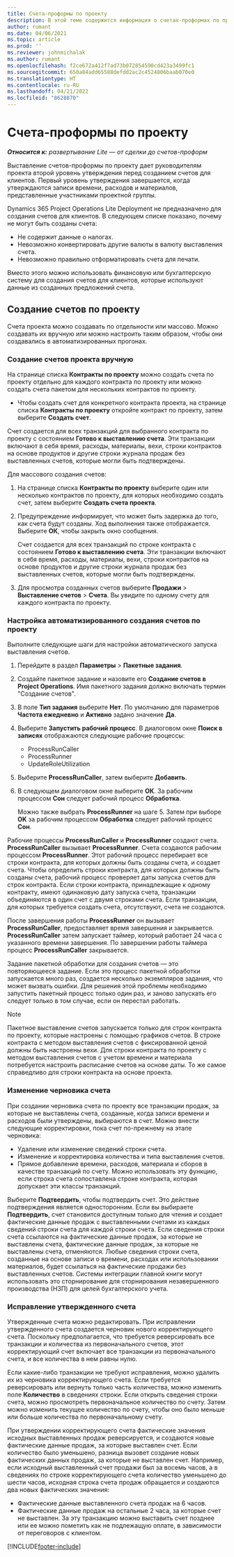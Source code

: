 ```yaml
---
title: Счета-проформы по проекту
description: В этой теме содержится информация о счетах-проформах по проекту в Project Operations.
author: rumant
ms.date: 04/06/2021
ms.topic: article
ms.prod: ''
ms.reviewer: johnmichalak
ms.author: rumant
ms.openlocfilehash: f2ce672a412f7ad73b072854590cd423a3499fc1
ms.sourcegitcommit: 650a84add65588defdd2ac2c4524806baab070e0
ms.translationtype: HT
ms.contentlocale: ru-RU
ms.lasthandoff: 04/21/2022
ms.locfileid: "8628870"
---
```

# <a name="proforma-project-invoices"></a>Счета-проформы по проекту

_**Относится к:** развертывание Lite — от сделки до счетов-проформ_

Выставление счетов-проформы по проекту дает руководителям проекта второй уровень утверждения перед созданием счетов для клиентов. Первый уровень утверждения завершается, когда утверждаются записи времени, расходов и материалов, представленные участниками проектной группы.

Dynamics 365 Project Operations Lite Deployment не предназначено для создания счетов для клиентов. В следующем списке показано, почему не могут быть созданы счета:

- Не содержит данные о налогах.
- Невозможно конвертировать другие валюты в валюту выставления счета.
- Невозможно правильно отформатировать счета для печати.

Вместо этого можно использовать финансовую или бухгалтерскую систему для создания счетов для клиентов, которые используют данные из созданных предложений счета.

## <a name="creating-project-invoices"></a>Создание счетов по проекту

Счета проекта можно создавать по отдельности или массово. Можно создавать их вручную или можно настроить таким образом, чтобы они создавались в автоматизированных прогонах.

### <a name="manually-create-project-invoices"></a>Создание счетов проекта вручную 

На странице списка **Контракты по проекту** можно создать счета по проекту отдельно для каждого контракта по проекту или можно создать счета пакетом для нескольких контрактов по проекту.

   - Чтобы создать счет для конкретного контракта проекта, на странице списка **Контракты по проекту** откройте контракт по проекту, затем выберите **Создать счет**.

   Счет создается для всех транзакций для выбранного контракта по проекту с состоянием **Готово к выставлению счета**. Эти транзакции включают в себя время, расходы, материалы, вехи, строки контрактов на основе продуктов и другие строки журнала продаж без выставленных счетов, которые могли быть подтверждены.

Для массового создания счетов:

1. На странице списка **Контракты по проекту** выберите один или несколько контрактов по проекту, для которых необходимо создать счет, затем выберите **Создать счета проекта**.
2. Предупреждение информирует, что может быть задержка до того, как счета будут созданы. Ход выполнения также отображается. Выберите **ОК**, чтобы закрыть окно сообщения.

   Счет создается для всех транзакций по строке контракта с состоянием **Готово к выставлению счета**. Эти транзакции включают в себя время, расходы, материалы, вехи, строки контрактов на основе продуктов и другие строки журнала продаж без выставленных счетов, которые могли быть подтверждены.

3. Для просмотра созданных счетов выберите **Продажи** \> **Выставление счетов** \> **Счета**. Вы увидите по одному счету для каждого контракта по проекту.

### <a name="set-up-automated-creation-of-project-invoices"></a>Настройка автоматизированного создания счетов по проекту 

Выполните следующие шаги для настройки автоматического запуска выставления счетов.

1. Перейдите в раздел **Параметры** \> **Пакетные задания**.
2. Создайте пакетное задание и назовите его **Создание счетов в Project Operations**. Имя пакетного задания должно включать термин "Создание счетов".
3. В поле **Тип задания** выберите **Нет**. По умолчанию для параметров **Частота ежедневно** и **Активно** задано значение **Да**.
4. Выберите **Запустить рабочий процесс**. В диалоговом окне **Поиск в записях** отображаются следующие рабочие процессы:

    - ProcessRunCaller
    - ProcessRunner
    - UpdateRoleUtilization

5. Выберите **ProcessRunCaller**, затем выберите **Добавить**.
6. В следующем диалоговом окне выберите **ОК**. За рабочим процессом **Сон** следует рабочий процесс **Обработка**.

    Можно также выбрать **ProcessRunner** на шаге 5. Затем при выборе **OK** за рабочим процессом **Обработка** следует рабочий процесс **Сон**.

Рабочие процессы **ProcessRunCaller** и **ProcessRunner** создают счета. **ProcessRunCaller** вызывает **ProcessRunner**. Счета создаются рабочим процессом **ProcessRunner**. Этот рабочий процесс перебирает все строки контракта, для которых должны быть созданы счета, и создает счета. Чтобы определить строки контракта, для которых должны быть созданы счета, рабочий процесс проверяет даты запуска счетов для строк контракта. Если строки контракта, принадлежащие к одному контракту, имеют одинаковую дату запуска счета, транзакции объединяются в один счет с двумя строками счета. Если транзакции, для которых требуется создать счета, отсутствуют, счета не создаются.

После завершения работы **ProcessRunner** он вызывает **ProcessRunCaller**, предоставляет время завершения и закрывается. **ProcessRunCaller** затем запускает таймер, который работает 24 часа с указанного времени завершения. По завершении работы таймера процесс **ProcessRunCaller** закрывается.

Задание пакетной обработки для создания счетов — это повторяющееся задание. Если это процесс пакетной обработки запускается много раз, создается несколько экземпляров задания, что может вызвать ошибки. Для решения этой проблемы необходимо запустить пакетный процесс только один раз, и заново запускать его следует только в том случае, если он перестал работать.

> [!NOTE]
> Пакетное выставление счетов запускается только для строк контракта по проекту, которые настроены с помощью графиков счетов. В строке контракта с методом выставления счетов с фиксированной ценой должны быть настроены вехи. Для строки контракта по проекту с методом выставления счетов с учетом времени и материала потребуется настроить расписание счетов на основе даты. То же самое справедливо для строки контракта на основе проекта.      
 
### <a name="edit-a-draft-invoice"></a>Изменение черновика счета

При создании черновика счета по проекту все транзакции продаж, за которые не выставлены счета, созданные, когда записи времени и расходов были утверждены, выбираются в счет. Можно внести следующие корректировки, пока счет по-прежнему на этапе черновика:

- Удаление или изменение сведений строки счета.
- Изменение и корректировка количества и типа выставления счетов.
- Прямое добавление времени, расходов, материала и сборов в качестве транзакций по счету. Можно использовать эту функцию, если строка счета сопоставлена строке контракта, которая допускает эти классы транзакций.

Выберите **Подтвердить**, чтобы подтвердить счет. Это действие подтверждения является односторонним. Если вы выбираете **Подтвердить**, счет становится доступным только для чтения и создает фактические данные продаж с выставленными счетами из каждых сведений строки счета для каждой строки счета. Если сведения строки счета ссылаются на фактические данные продаж, за которые не выставлены счета, фактические данные продаж, за которые не выставлены счета, отменяются. Любые сведения строки счета, созданные на основе записи о времени, расходах или использовании материалов, будет ссылаться на фактические продажи без выставленных счетов. Системы интеграции главной книги могут использовать это сторнирование для сторнирования незавершенного производства (НЗП) для целей бухгалтерского учета.

### <a name="correct-a-confirmed-invoice"></a>Исправление утвержденного счета

Утвержденные счета можно редактировать. При исправлении утвержденного счета создается черновик нового корректирующего счета. Поскольку предполагается, что требуется реверсировать все транзакции и количества из первоначального счетов, этот корректирующий счет включает все транзакции из первоначального счета, и все количества в нем равны нулю.

Если какие-либо транзакции не требуют исправления, можно удалить их из черновика корректирующего счета. Если требуется реверсировать или вернуть только часть количества, можно изменить поле **Количество** в сведениях строки. Если открыть сведения строки счета, можно просмотреть первоначальное количество по счету. Затем можно изменить текущее количество по счету, чтобы оно было меньше или больше количества по первоначальному счету.

При утверждении корректирующего счета фактические значения исходных выставленных продаж реверсируется, и создаются новые фактические данные продаж, за которые выставлен счет. Если количество было уменьшено, разница вызовет создание новых фактических данных продаж, за которые не выставлен счет. Например, если исходный выставленный счет продажи был за восемь часов, а в сведениях по строке корректирующего счета количество уменьшено до шести часов, исходная строка счета продаж обращается и создаются два новых фактических значения:

- Фактические данные выставленного счета продаж на 6 часов.
- Фактические данные продаж на остальные 2 часа, за которые счет не выставлен. За эту транзакцию можно выставить счет позднее или ее можно пометить как не подлежащую оплате, в зависимости от переговоров с клиентом.



[!INCLUDE[footer-include](../../includes/footer-banner.md)]
